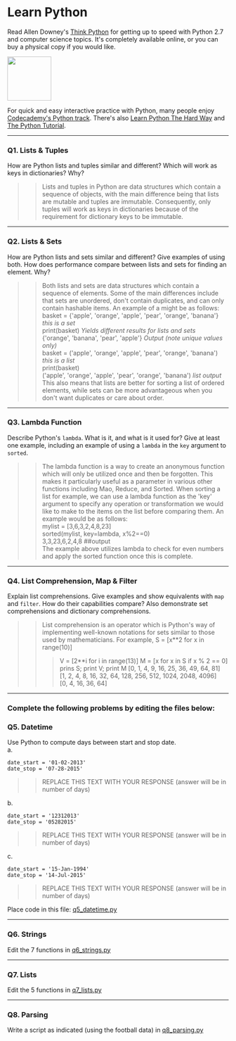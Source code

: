 # Learn Python

Read Allen Downey's [Think Python](http://www.greenteapress.com/thinkpython/) for getting up to speed with Python 2.7 and computer science topics. It's completely available online, or you can buy a physical copy if you would like.

<a href="http://www.greenteapress.com/thinkpython/"><img src="img/think_python.png" style="width: 100px;" target="_blank"></a>

For quick and easy interactive practice with Python, many people enjoy [Codecademy's Python track](http://www.codecademy.com/en/tracks/python). There's also [Learn Python The Hard Way](http://learnpythonthehardway.org/book/) and [The Python Tutorial](https://docs.python.org/2/tutorial/).

---

### Q1. Lists &amp; Tuples

How are Python lists and tuples similar and different? Which will work as keys in dictionaries? Why?

>> Lists and tuples in Python are data structures which contain a sequence of objects, with the main difference being that lists are mutable and tuples are immutable. Consequently, only tuples will work as keys in dictionaries because of the requirement for dictionary keys to be immutable. 

---

### Q2. Lists &amp; Sets

How are Python lists and sets similar and different? Give examples of using both. How does performance compare between lists and sets for finding an element. Why?

>> Both lists and sets are data structures which contain a sequence of elements. Some of the main differences include that sets are unordered, don't contain duplicates, and can only contain hashable items. An example of a might be as follows: 
basket = {'apple', 'orange', 'apple', 'pear', 'orange', 'banana'}  *this is a set*  
print(basket)   *Yields different results for lists and sets*  
{'orange', 'banana', 'pear', 'apple'}  *Output (note unique values only)*  
basket = ('apple', 'orange', 'apple', 'pear', 'orange', 'banana')  *this is a list*  
print(basket)   
('apple', 'orange', 'apple', 'pear', 'orange', 'banana') *list output*  
This also means that lists are better for sorting a list of ordered elements, while sets can be more advantageous when you don't want duplicates or care about order. 

---

### Q3. Lambda Function

Describe Python's `lambda`. What is it, and what is it used for? Give at least one example, including an example of using a `lambda` in the `key` argument to `sorted`.

>> The lambda function is a way to create an anonymous function which will only be utilized once and then be forgotten. This makes it particularly useful as a parameter in various other functions including Mao, Reduce, and Sorted. When sorting a list for example, we can use a lambda function as the 'key' argument to specify any operation or transformation we would like to make to the items on the list before comparing them. An example would be as follows:   
mylist = [3,6,3,2,4,8,23]  
sorted(mylist, key=lambda, x%2==0)   
3,3,23,6,2,4,8 ##output   
The example above utilizes lambda to check for even numbers and apply the sorted function once this is complete. 



---

### Q4. List Comprehension, Map &amp; Filter

Explain list comprehensions. Give examples and show equivalents with `map` and `filter`. How do their capabilities compare? Also demonstrate set comprehensions and dictionary comprehensions.

>> List comprehension is an operator which is Python's way of implementing well-known notations for sets similar to those used by mathematicians. For example,  S = [x**2 for x in range(10)]  
>>> V = [2**i for i in range(13)]   M = [x for x in S if x % 2 == 0]  
prins S; print V; print M  [0, 1, 4, 9, 16, 25, 36, 49, 64, 81]  
[1, 2, 4, 8, 16, 32, 64, 128, 256, 512, 1024, 2048, 4096]  
[0, 4, 16, 36, 64]
---

### Complete the following problems by editing the files below:

### Q5. Datetime
Use Python to compute days between start and stop date.   
a.  

```
date_start = '01-02-2013'    
date_stop = '07-28-2015'
```

>> REPLACE THIS TEXT WITH YOUR RESPONSE (answer will be in number of days)

b.  
```
date_start = '12312013'  
date_stop = '05282015'  
```

>> REPLACE THIS TEXT WITH YOUR RESPONSE (answer will be in number of days)

c.  
```
date_start = '15-Jan-1994'      
date_stop = '14-Jul-2015'  
```

>> REPLACE THIS TEXT WITH YOUR RESPONSE  (answer will be in number of days)

Place code in this file: [q5_datetime.py](python/q5_datetime.py)

---

### Q6. Strings
Edit the 7 functions in [q6_strings.py](python/q6_strings.py)

---

### Q7. Lists
Edit the 5 functions in [q7_lists.py](python/q7_lists.py)

---

### Q8. Parsing
Write a script as indicated (using the football data) in [q8_parsing.py](python/q8_parsing.py)





